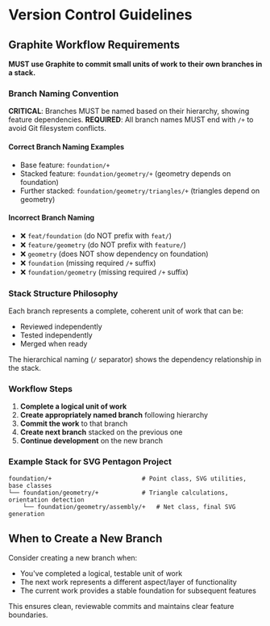 # Version Control Guidelines

## Graphite Workflow Requirements

**MUST use Graphite to commit small units of work to their own branches in a stack.**

### Branch Naming Convention

**CRITICAL**: Branches MUST be named based on their hierarchy, showing feature dependencies.
**REQUIRED**: All branch names MUST end with `/+` to avoid Git filesystem conflicts.

#### Correct Branch Naming Examples
- Base feature: `foundation/+`
- Stacked feature: `foundation/geometry/+` (geometry depends on foundation)  
- Further stacked: `foundation/geometry/triangles/+` (triangles depend on geometry)

#### Incorrect Branch Naming
- ❌ `feat/foundation` (do NOT prefix with `feat/`)
- ❌ `feature/geometry` (do NOT prefix with `feature/`)
- ❌ `geometry` (does NOT show dependency on foundation)
- ❌ `foundation` (missing required `/+` suffix)
- ❌ `foundation/geometry` (missing required `/+` suffix)

### Stack Structure Philosophy

Each branch represents a complete, coherent unit of work that can be:
- Reviewed independently
- Tested independently  
- Merged when ready

The hierarchical naming (`/` separator) shows the dependency relationship in the stack.

### Workflow Steps

1. **Complete a logical unit of work**
2. **Create appropriately named branch** following hierarchy
3. **Commit the work** to that branch
4. **Create next branch** stacked on the previous one
5. **Continue development** on the new branch

### Example Stack for SVG Pentagon Project

```
foundation/+                         # Point class, SVG utilities, base classes
└── foundation/geometry/+            # Triangle calculations, orientation detection  
    └── foundation/geometry/assembly/+   # Net class, final SVG generation
```

## When to Create a New Branch

Consider creating a new branch when:
- You've completed a logical, testable unit of work
- The next work represents a different aspect/layer of functionality
- The current work provides a stable foundation for subsequent features

This ensures clean, reviewable commits and maintains clear feature boundaries.